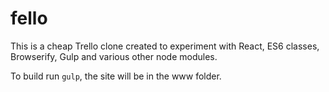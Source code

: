 # fello
This is a cheap Trello clone created to experiment with React, ES6 classes, Browserify, Gulp and various other node modules.

To build run `gulp`, the site will be in the www folder.
